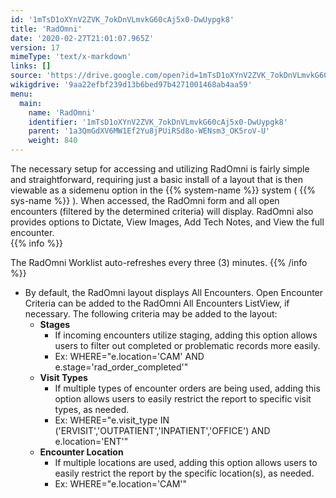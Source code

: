 ```yaml
---
id: '1mTsD1oXYnV2ZVK_7okDnVLmvkG60cAj5x0-DwUypgk8'
title: 'RadOmni'
date: '2020-02-27T21:01:07.965Z'
version: 17
mimeType: 'text/x-markdown'
links: []
source: 'https://drive.google.com/open?id=1mTsD1oXYnV2ZVK_7okDnVLmvkG60cAj5x0-DwUypgk8'
wikigdrive: '9aa22efbf239d13b6bed97b4271001468ab4aa59'
menu:
  main:
    name: 'RadOmni'
    identifier: '1mTsD1oXYnV2ZVK_7okDnVLmvkG60cAj5x0-DwUypgk8'
    parent: '1a3QmGdXV6MW1Ef2Yu8jPUiRSd8o-WENsm3_OK5roV-U'
    weight: 840
---
```

The necessary setup for accessing and utilizing RadOmni is fairly simple and straightforward, requiring just a basic install of a layout that is then viewable as a sidemenu option in the {{% system-name %}} system ( {{% sys-name %}} ). When accessed, the RadOmni form and all open encounters (filtered by the determined criteria) will display. RadOmni also provides options to Dictate, View Images, Add Tech Notes, and View the full encounter.  
{{% info %}}

The RadOmni Worklist auto-refreshes every three (3) minutes.
{{% /info %}}
* By default, the RadOmni layout displays All Encounters. Open Encounter Criteria can be added to the RadOmni All Encounters ListView, if necessary. The following criteria may be added to the layout:
   * <strong>Stages</strong>
      * If incoming encounters utilize staging, adding this option allows users to filter out completed or problematic records more easily.
      * Ex: WHERE="e.location='CAM' AND e.stage='rad_order_completed'"
   * <strong>Visit Types</strong>
      * If multiple types of encounter orders are being used, adding this option allows users to easily restrict the report to specific visit types, as needed.
      * Ex: WHERE="e.visit_type IN ('ERVISIT','OUTPATIENT','INPATIENT','OFFICE') AND e.location='ENT'"
   * <strong>Encounter Location</strong>
      * If multiple locations are used, adding this option allows users to easily restrict the report by the specific location(s), as needed.
      * Ex: WHERE="e.location='CAM'"
